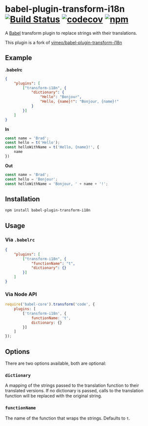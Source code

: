 # babel-plugin-transform-i18n [![Build Status](https://travis-ci.org/abumalick/babel-plugin-transform-i18n.svg?branch=master)](https://travis-ci.org/abumalick/babel-plugin-transform-i18n) [![codecov](https://codecov.io/gh/abumalick/babel-plugin-transform-i18n/branch/master/graph/badge.svg)](https://codecov.io/gh/abumalick/babel-plugin-transform-i18n) [![npm](https://img.shields.io/npm/v/babel-plugin-transform-i18n.svg?maxAge=2592000)](https://www.npmjs.com/package/babel-plugin-transform-i18n)

A [Babel](https://babeljs.io) transform plugin to replace strings with their translations.

This plugin is a fork of [vimeo/babel-plugin-transform-i18n](https://github.com/vimeo/babel-plugin-transform-i18n)

## Example

**.babelrc**

```json
{
    "plugins": [
        ["transform-i18n", {
            "dictionary": {
                "Hello": "Bonjour",
                "Hello, {name}!": "Bonjour, {name}!"
            }
        }]
    ]
}
```

**In**

```js
const name = 'Brad';
const hello = t('Hello');
const helloWithName = t('Hello, {name}!', {
    name
})
```

**Out**

```js
const name = 'Brad';
const hello = 'Bonjour';
const helloWithName = 'Bonjour, ' + name + '!';
```

## Installation

```bash
npm install babel-plugin-transform-i18n
```

## Usage

### Via `.babelrc`

```json
{
    "plugins": [
        ["transform-i18n", {
            "functionName": "t",
            "dictionary": {}
        }]
    ]
}
```

### Via Node API

```js
require('babel-core').transform('code', {
    plugins: [
        ['transform-i18n', {
            functionName: 't',
            dictionary: {}
        }]
    ]
});
```

## Options

There are two options available, both are optional:

### `dictionary`

A mapping of the strings passed to the translation function to their translated versions. If no dictionary is passed, calls to the translation function will be replaced with the original string.

### `functionName`

The name of the function that wraps the strings. Defaults to `t`.
